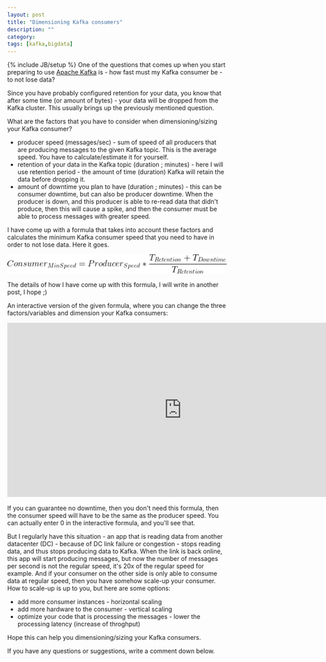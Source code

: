 ```yaml
---
layout: post
title: "Dimensioning Kafka consumers"
description: ""
category: 
tags: [kafka,bigdata]
---
```

{% include JB/setup %}
One of the questions that comes up when you start preparing to use [Apache Kafka](https://kafka.apache.org/) is - how fast must my Kafka consumer be - to not lose data?

Since you have probably configured retention for your data, you know that after some time (or amount of bytes) - your data will be dropped from the Kafka cluster. This usually brings up the previously mentioned question.

What are the factors that you have to consider when dimensioning/sizing your Kafka consumer?

 * producer speed (messages/sec) - sum of speed of all producers that are producing messages to the given Kafka topic. This is the average speed. You have to calculate/estimate it for yourself.
 * retention of your data in the Kafka topic (duration ; minutes) - here I will use retention period - the amount of time (duration) Kafka will retain the data before dropping it.
 * amount of downtime you plan to have (duration ; minutes) - this can be consumer downtime, but can also be producer downtime. When the producer is down, and this producer is able to re-read data that didn't produce, then this will cause a spike, and then the consumer must be able to process messages with greater speed.

I have come up with a formula that takes into account these factors and calculates the minimum Kafka consumer speed that you need to have in order to not lose data. Here it goes.

![kafka-consumer-dimensioning-formula](/assets/images/kafka-consumer-dimensioning-formula.png)

The details of how I have come up with this formula, I will write in another post, I hope ;)

An interactive version of the given formula, where you can change the three factors/variables and dimension your Kafka consumers:
<iframe scrolling="no" src="https://www.geogebra.org/material/iframe/id/VwAswM8G/width/800/height/400/border/888888" width="800px" height="400px" style="border:0px;"> </iframe>

If you can guarantee no downtime, then you don't need this formula, then the consumer speed will have to be the same as the producer speed. You can actually enter 0 in the interactive formula, and you'll see that. 

But I regularly have this situation - an app that is reading data from another datacenter (DC) - because of DC link failure or congestion - stops reading data, and thus stops producing data to Kafka. When the link is back online, this app will start producing messages, but now the number of messages per second is not the regular speed, it's 20x of the regular speed for example. And if your consumer on the other side is only able to consume data at regular speed, then you have somehow scale-up your consumer. How to scale-up is up to you, but here are some options:
 * add more consumer instances - horizontal scaling
 * add more hardware to the consumer - vertical scaling
 * optimize your code that is processing the messages - lower the processing latency (increase of throghput)

Hope this can help you dimensioning/sizing your Kafka consumers.

If you have any questions or suggestions, write a comment down below.


